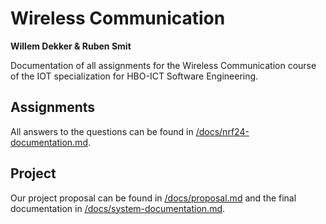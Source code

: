 # Wireless Communication

**Willem Dekker & Ruben Smit**

Documentation of all assignments for the Wireless Communication course of the IOT specialization for HBO-ICT Software Engineering.

## Assignments

All answers to the questions can be found in [/docs/nrf24-documentation.md](/docs/nrf24-documentation.md).

## Project

Our project proposal can be found in [/docs/proposal.md](/docs/proposal.md) and the final documentation in [/docs/system-documentation.md](/docs/system-documentation.md).